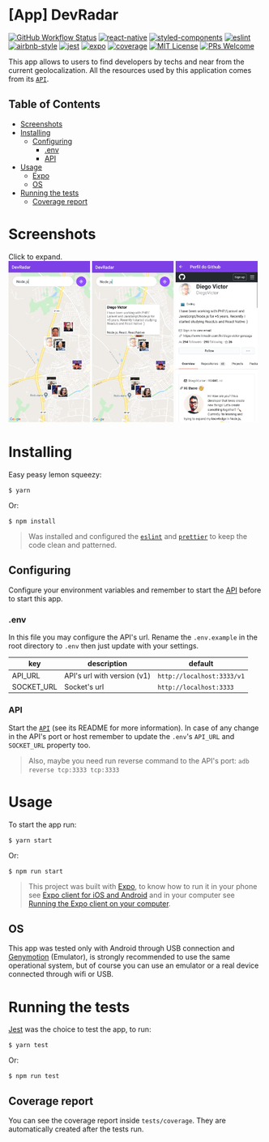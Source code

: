 # [App] DevRadar
[![GitHub Workflow Status](https://img.shields.io/github/workflow/status/DiegoVictor/devradar-app/CI?logo=github&style=flat-square)](https://github.com/DiegoVictor/devradar-app/actions)
[![react-native](https://img.shields.io/badge/react--native-0.63.2-61dafb?style=flat-square&logo=react)](https://reactnative.dev/)
[![styled-components](https://img.shields.io/badge/styled_components-5.2.1-db7b86?style=flat-square&logo=styled-components)](https://styled-components.com/)
[![eslint](https://img.shields.io/badge/eslint-6.8.0-4b32c3?style=flat-square&logo=eslint)](https://eslint.org/)
[![airbnb-style](https://flat.badgen.net/badge/style-guide/airbnb/ff5a5f?icon=airbnb)](https://github.com/airbnb/javascript)
[![jest](https://img.shields.io/badge/jest-24.9.0-brightgreen?style=flat-square&logo=jest)](https://jestjs.io/)
[![expo](https://img.shields.io/badge/expo-40.0.0-000000?style=flat-square&logo=expo)](https://expo.io/)
[![coverage](https://img.shields.io/codecov/c/gh/DiegoVictor/devradar-app?logo=codecov&style=flat-square)](https://codecov.io/gh/DiegoVictor/devradar-app)
[![MIT License](https://img.shields.io/badge/license-MIT-green?style=flat-square)](https://github.com/DiegoVictor/devradar-app/blob/master/LICENSE)
[![PRs Welcome](https://img.shields.io/badge/PRs-welcome-brightgreen.svg?style=flat-square)](http://makeapullrequest.com)

This app allows to users to find developers by techs and near from the current geolocalization. All the resources used by this application comes from its [`API`](https://github.com/DiegoVictor/devradar-api).

## Table of Contents
* [Screenshots](#screenshots)
* [Installing](#installing)
  * [Configuring](#configuring)
    * [.env](#env)
    * [API](#api)
* [Usage](#usage)
  * [Expo](#expo)
  * [OS](#os)
* [Running the tests](#running-the-tests)
  * [Coverage report](#coverage-report)

# Screenshots
Click to expand.<br>
<img src="https://raw.githubusercontent.com/DiegoVictor/devradar-app/master/screenshots/map.jpg" width="32%" />
<img src="https://raw.githubusercontent.com/DiegoVictor/devradar-app/master/screenshots/callout.jpg" width="32%" />
<img src="https://raw.githubusercontent.com/DiegoVictor/devradar-app/master/screenshots/profile.jpg" width="32%" />

# Installing
Easy peasy lemon squeezy:
```
$ yarn
```
Or:
```
$ npm install
```
> Was installed and configured the [`eslint`](https://eslint.org/) and [`prettier`](https://prettier.io/) to keep the code clean and patterned.

## Configuring
Configure your environment variables and remember to start the [API](https://github.com/DiegoVictor/devradar-api) before to start this app.

### .env
In this file you may configure the API's url. Rename the `.env.example` in the root directory to `.env` then just update with your settings.

key|description|default
---|---|---
API_URL|API's url with version (v1)|`http://localhost:3333/v1`
SOCKET_URL|Socket's url|`http://localhost:3333`

### API
Start the [`API`](https://github.com/DiegoVictor/devradar-api) (see its README for more information). In case of any change in the API's port or host remember to update the `.env`'s `API_URL` and `SOCKET_URL` property too.
> Also, maybe you need run reverse command to the API's port: `adb reverse tcp:3333 tcp:3333`

# Usage
To start the app run:
```
$ yarn start
```
Or:
```
$ npm run start
```
> This project was built with [Expo](https://expo.io), to know how to run it in your phone see [Expo client for iOS and Android](https://docs.expo.io/versions/v37.0.0/get-started/installation/#2-mobile-app-expo-client-for-ios) and in your computer see [Running the Expo client on your computer](https://docs.expo.io/versions/v37.0.0/get-started/installation/#running-the-expo-client-on-your-computer).

## OS
This app was tested only with Android through USB connection and [Genymotion](https://www.genymotion.com/) (Emulator), is strongly recommended to use the same operational system, but of course you can use an emulator or a real device connected through wifi or USB.

# Running the tests
[Jest](https://jestjs.io/) was the choice to test the app, to run:
```
$ yarn test
```
Or:
```
$ npm run test
```

## Coverage report
You can see the coverage report inside `tests/coverage`. They are automatically created after the tests run.
